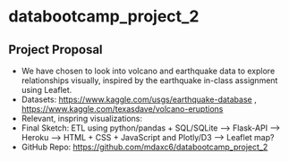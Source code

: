 # databootcamp_project_2

Project Proposal
-----------------------
- We have chosen to look into volcano and earthquake data to explore relationships visually, inspired by the earthquake in-class assignment using Leaflet. 
- Datasets: https://www.kaggle.com/usgs/earthquake-database , https://www.kaggle.com/texasdave/volcano-eruptions
- Relevant, inspring visualizations: 
- Final Sketch: ETL using python/pandas + SQL/SQLite --> Flask-API --> Heroku --> HTML + CSS + JavaScript and Plotly/D3 --> Leaflet map?
- GitHub Repo: https://github.com/mdaxc6/databootcamp_project_2
